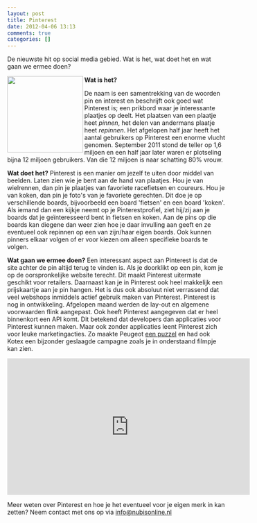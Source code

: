 ```yaml
---
layout: post
title: Pinterest
date: 2012-04-06 13:13
comments: true
categories: []
---
```

De nieuwste hit op social media gebied. Wat is het, wat doet het en wat gaan we ermee doen?

<img title="Pinterest-logo" src="http://netdna.copyblogger.com/images/pinterest2.jpg" alt="" width="175" height="176" align="left"/><strong>Wat is het? </strong>

De naam is een samentrekking van de woorden pin en interest en beschrijft ook goed wat Pinterest is; een prikbord waar je interessante plaatjes op deelt. Het plaatsen van een plaatje heet <em>pinnen</em>, het delen van andermans plaatje heet <em>repinnen</em>.
Het afgelopen half jaar heeft het aantal gebruikers op Pinterest een enorme vlucht genomen. September 2011 stond de teller op 1,6 miljoen en een half jaar later waren er plotseling bijna 12 miljoen gebruikers. Van die 12 miljoen is naar schatting 80% vrouw.

<strong>Wat doet het?</strong>
Pinterest is een manier om jezelf te uiten door middel van beelden. Laten zien wie je bent aan de hand van plaatjes. Hou je van wielrennen, dan pin je plaatjes van favoriete racefietsen en coureurs. Hou je van koken, dan pin je foto's van je favoriete gerechten. Dit doe je op verschillende boards, bijvoorbeeld een board 'fietsen' en een board 'koken'. Als iemand dan een kijkje neemt op je Pinterestprofiel, ziet hij/zij aan je boards dat je geïnteresseerd bent in fietsen en koken. Aan de pins op die boards kan diegene dan weer zien hoe je daar invulling aan geeft en ze eventueel ook repinnen op een van zijn/haar eigen boards. Ook kunnen pinners elkaar volgen of er voor kiezen om alleen specifieke boards te volgen.

<strong>Wat gaan we ermee doen?</strong>
Een interessant aspect aan Pinterest is dat de site achter de pin altijd terug te vinden is. Als je doorklikt op een pin, kom je op de oorspronkelijke website terecht. Dit maakt Pinterest uitermate geschikt voor retailers. Daarnaast kan je in Pinterest ook heel makkelijk een prijskaartje aan je pin hangen. Het is dus ook absoluut niet verrassend dat veel webshops inmiddels actief gebruik maken van Pinterest.
Pinterest is nog in ontwikkeling. Afgelopen maand werden de lay-out en algemene voorwaarden flink aangepast. Ook heeft Pinterest aangegeven dat er heel binnenkort een API komt. Dit betekend dat developers dan applicaties voor Pinterest kunnen maken. Maar ook zonder applicaties leent Pinterest zich voor leuke marketingacties. Zo maakte Peugeot <a href="http://pinterest.com/peugeotpanama/">een puzzel</a> en had ook Kotex een bijzonder geslaagde campagne zoals je in onderstaand filmpje kan zien.

<iframe src="http://www.youtube.com/embed/UVCoM4ao2Tw" frameborder="0" width="560" height="315"></iframe>

Meer weten over Pinterest en hoe je het eventueel voor je eigen merk in kan zetten? Neem contact met ons op via <a href="mailto:info@nubisonline.nl">info@nubisonline.nl</a>
